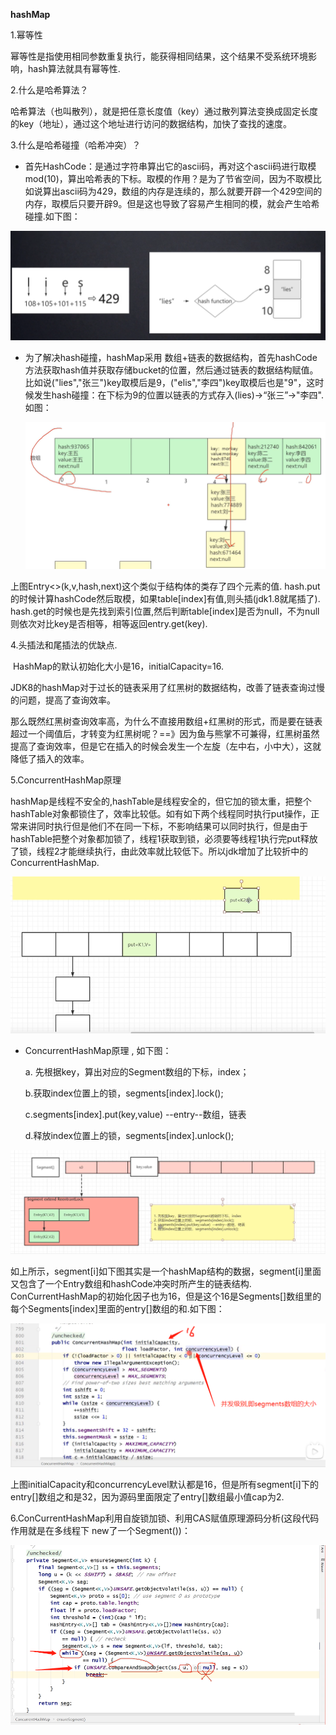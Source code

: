 **hashMap**

1.幂等性

​		幂等性是指使用相同参数重复执行，能获得相同结果，这个结果不受系统环境影响，hash算法就具有幂等性.

2.什么是哈希算法？

​	哈希算法（也叫散列），就是把任意长度值（key）通过散列算法变换成固定长度的key（地址），通过这个地址进行访问的数据结构，加快了查找的速度。

3.什么是哈希碰撞（哈希冲突）？

- 首先HashCode：是通过字符串算出它的ascii码，再对这个ascii码进行取模mod(10)，算出哈希表的下标。取模的作用？是为了节省空间，因为不取模比如说算出ascii码为429，数组的内存是连续的，那么就要开辟一个429空间的内存，取模后只要开辟9。但是这也导致了容易产生相同的模，就会产生哈希碰撞.如下图：

![](./images/6.jpg)

- 为了解决hash碰撞，hashMap采用 数组+链表的数据结构，首先hashCode方法获取hash值并获取存储bucket的位置，然后通过链表的数据结构赋值。比如说("lies","张三")key取模后是9，("elis","李四")key取模后也是"9"，这时候发生hash碰撞：在下标为9的位置以链表的方式存入(lies)->“张三”->"李四".如图：

  ![](./images/7.jpg)

上图Entry<>(k,v,hash,next)这个类似于结构体的类存了四个元素的值. hash.put的时候计算hashCode然后取模，如果table[index]有值,则头插(jdk1.8就尾插了).  hash.get的时候也是先找到索引位置,然后判断table[index]是否为null，不为null则依次对比key是否相等，相等返回entry.get(key).

4.头插法和尾插法的优缺点.

​		HashMap的默认初始化大小是16，initialCapacity=16.

​		JDK8的hashMap对于过长的链表采用了红黑树的数据结构，改善了链表查询过慢的问题，提高了查询效率。

那么既然红黑树查询效率高，为什么不直接用数组+红黑树的形式，而是要在链表超过一个阈值后，才转变为红黑树呢？==》因为鱼与熊掌不可兼得，红黑树虽然提高了查询效率，但是它在插入的时候会发生一个左旋（左中右，小中大），这就降低了插入的效率。

5.ConcurrentHashMap原理

​	hashMap是线程不安全的,hashTable是线程安全的，但它加的锁太重，把整个hashTable对象都锁住了，效率比较低。如有如下两个线程同时执行put操作，正常来讲同时执行但是他们不在同一下标，不影响结果可以同时执行，但是由于hashTable把整个对象都加锁了，线程1获取到锁，必须要等线程1执行完put释放了锁，线程2才能继续执行，由此效率就比较低下。所以jdk增加了比较折中的ConcurrentHashMap.

![](./images/8.jpg)

- ConcurrentHashMap原理 , 如下图：

  a. 先根据key，算出对应的Segment数组的下标，index；

  b.获取index位置上的锁，segments[index].lock();

  c.segments[index].put(key,value)  --entry--数组，链表

  d.释放index位置上的锁，segments[index].unlock();

![](./images/9.png)

如上所示，segment[i]如下图其实是一个hashMap结构的数据，segment[i]里面又包含了一个Entry数组和hashCode冲突时所产生的链表结构. ConCurrentHashMap的初始化因子也为16，但是这个16是Segments[]数组里的每个Segments[index]里面的entry[]数组的和.如下图：

![](./images/10.jpg)

上图initialCapacity和concurrencyLevel默认都是16，但是所有segment[i]下的entry[]数组之和是32，因为源码里面限定了entry[]数组最小值cap为2.

6.ConCurrentHashMap利用自旋锁加锁、利用CAS赋值原理源码分析(这段代码作用就是在多线程下 new了一个Segment())：

![](./images/11.jpg)











